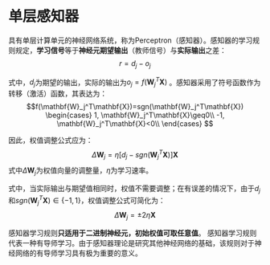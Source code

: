 # 单层感知器

具有单层计算单元的神经网络系统，称为Perceptron（感知器）。感知器的学习规则规定，**学习信号**等于**神经元期望输出**（教师信号）与**实际输出**之差：
$$ r=d_j-o_j$$

式中，$d_j$为期望的输出，实际的输出为$o_j=f(\mathbf{W}_j^T\mathbf{X})$ 。感知器采用了符号函数作为转移（激活）函数，其表达为：
$$f(\mathbf{W}_j^T\mathbf{X})=sgn(\mathbf{W}_j^T\mathbf{X})
\begin{cases}
1, \mathbf{W}_j^T\mathbf{X}\geq0\\
-1, \mathbf{W}_j^T\mathbf{X}<0\\
\end{cases}
$$ 

因此，权值调整公式应为：
$$\Delta\mathbf{W}_j=\eta[d_j-sgn(\mathbf{W}_j^T\mathbf{X})] \mathbf{X}$$
式中$\Delta\mathbf{W}_j$为权值向量的调整量，$\eta$为学习速率。

式中，当实际输出与期望值相同时，权值不需要调整；在有误差的情况下，由于$d_j$和$sgn(\mathbf{W}_j^T\mathbf{X})\in\{{-1,1\}}$，权值调整公式可简化为：
$$\Delta\mathbf{W}_j=\pm2\eta\mathbf{X}$$

感知器学习规则**只适用于二进制神经元，初始权值可取任意值**。
感知器学习规则代表一种有导师学习。由于感知器理论是研究其他神经网络的基础，该规则对于神经网络的有导师学习具有极为重要的意义。

